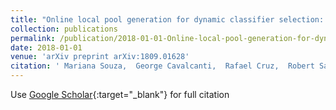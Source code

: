 ```yaml
---
title: "Online local pool generation for dynamic classifier selection: an extended version"
collection: publications
permalink: /publication/2018-01-01-Online-local-pool-generation-for-dynamic-classifier-selection-an-extended-version
date: 2018-01-01
venue: 'arXiv preprint arXiv:1809.01628'
citation: ' Mariana Souza,  George Cavalcanti,  Rafael Cruz,  Robert Sabourin, &quot;Online local pool generation for dynamic classifier selection: an extended version.&quot; arXiv preprint arXiv:1809.01628, 2018.'
---
```

Use [Google Scholar](https://scholar.google.com/scholar?q=Online+local+pool+generation+for+dynamic+classifier+selection:+an+extended+version){:target="_blank"} for full citation